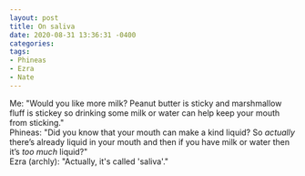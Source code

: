 ```yaml
---
layout: post
title: On saliva
date: 2020-08-31 13:36:31 -0400
categories:
tags:
- Phineas
- Ezra
- Nate
---
```


Me: "Would you like more milk? Peanut butter is sticky and marshmallow fluff is stickey so drinking some milk or water can help keep your mouth from sticking."<br/>
Phineas: "Did you know that your mouth can make a kind liquid? So *actually* there’s already liquid in your mouth and then if you have milk or water then it’s *too much* liquid?"<br/>
Ezra (archly): "Actually, it's called 'saliva'."


